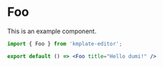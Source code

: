 # Foo

This is an example component.

```jsx
import { Foo } from 'kmplate-editor';

export default () => <Foo title="Hello dumi!" />
```
